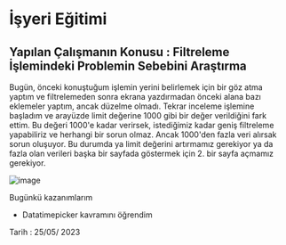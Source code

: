 # İşyeri Eğitimi


## Yapılan Çalışmanın Konusu :   Filtreleme İşlemindeki Problemin Sebebini Araştırma

Bugün, önceki konuştuğum işlemin yerini belirlemek için bir göz atma yaptım ve filtrelemeden sonra ekrana yazdırmadan önceki alana bazı eklemeler yaptım, ancak düzelme olmadı. Tekrar inceleme işlemine başladım ve arayüzde limit değerine 1000 gibi bir değer verildiğini fark ettim. Bu değeri 1000'e kadar verirsek, istediğimiz kadar geniş filtreleme yapabiliriz ve herhangi bir sorun olmaz. Ancak 1000'den fazla veri alırsak sorun oluşuyor. Bu durumda ya limit değerini artırmamız gerekiyor ya da fazla olan verileri başka bir sayfada göstermek için 2. bir sayfa açmamız gerekiyor.


 ![image](https://user-images.githubusercontent.com/65457096/236123336-5224eb92-5695-4639-add9-d05a8560d6f2.png)






Bugünkü kazanımlarım
-	Datatimepicker kavramını öğrendim















 








Tarih : 25/05/ 2023

 
















































 	







 





